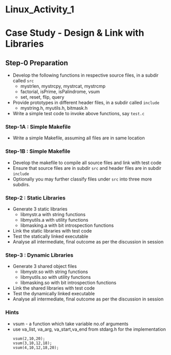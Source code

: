 # Linux_Activity_1

# Case Study - Design & Link with Libraries

## Step-0 Preparation
* Develop the following functions in respective source files, in a subdir called `src`
  * mystrlen, mystrcpy, mystrcat, mystrcmp  
  * factorial, isPrime, isPalindrome, vsum
  * set, reset, flip, query 
* Provide prototypes in different header files, in a subdir called `include`
  * mystring.h, myutils.h, bitmask.h
* Write a simple test code to invoke above functions, say `test.c`

### Step-1A : Simple Makefile
* Write a simple Makefile, assuming all files are in same location

### Step-1B : Simple Makefile
* Develop the makefile to compile all source files and link with test code
* Ensure that source files are in subdir `src` and header files are in subdir `include`
* Optionally you may further classify files under `src` into three more subdirs.

### Step-2 : Static Libraries
* Generate 3 static libraries
  * libmystr.a with string functions
  * libmyutils.a with utility functions
  * libmasking.a with bit introspection functions
* Link the static libraries with test code
* Test the statically linked executable
* Analyse all intermediate, final outcome as per the discussion in session

### Step-3 : Dynamic Libraries
* Generate 3 shared object files
  * libmystr.so with string functions
  * libmyutils.so with utility functions
  * libmasking.so with bit introspection functions
* Link the shared libraries with test code
* Test the dynamically linked executable
* Analyse all intermediate, final outcome as per the discussion in session

### Hints
* vsum - a function which take variable no.of arguments
* use va_list, va_arg, va_start,va_end from stdarg.h for the implementation
  ```
  vsum(2,10,20); 
  vsum(3,10,12,18);
  vsum(4,10,12,18,20);
  ```

